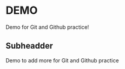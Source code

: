 # DEMO

Demo for Git and Github practice!


## Subheadder

Demo to add more for Git and Github practice